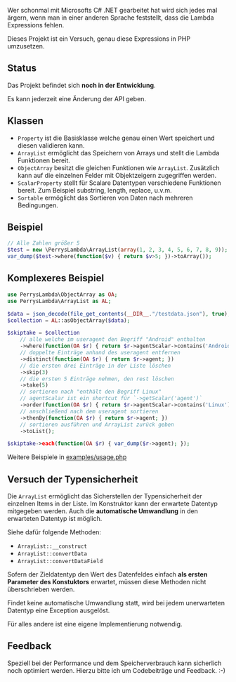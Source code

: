 Wer schonmal mit Microsofts C# .NET gearbeitet hat wird sich jedes mal ärgern,
wenn man in einer anderen Sprache feststellt, dass die Lambda Expressions fehlen.

Dieses Projekt ist ein Versuch, genau diese Expressions in PHP umzusetzen.

## Status

Das Projekt befindet sich **noch in der Entwicklung**.

Es kann jederzeit eine Änderung der API geben.

## Klassen

- `Property` ist die Basisklasse welche genau einen Wert speichert und diesen
  validieren kann.
- `ArrayList` ermöglicht das Speichern von Arrays und stellt die
  Lambda Funktionen bereit.
- `ObjectArray` besitzt die gleichen Funktionen wie `ArrayList`. Zusätzlich kann
  auf die einzelnen Felder mit Objektzeigern zugegriffen werden.
- `ScalarProperty` stellt für Scalare Datentypen verschiedene Funktionen bereit.
  Zum Beispiel substring, length, replace, u.v.m.
- `Sortable` ermöglicht das Sortieren von Daten nach mehreren Bedingungen.

## Beispiel

```php
// Alle Zahlen größer 5
$test = new \PerrysLambda\ArrayList(array(1, 2, 3, 4, 5, 6, 7, 8, 9));
var_dump($test->where(function($v) { return $v>5; })->toArray());
```

## Komplexeres Beispiel

```php
use PerrysLambda\ObjectArray as OA;
use PerrysLambda\ArrayList as AL;

$data = json_decode(file_get_contents(__DIR__."/testdata.json"), true);
$collection = AL::asObjectArray($data);

$skiptake = $collection
    // alle welche im useragent den Begriff "Android" enthalten
    ->where(function(OA $r) { return $r->agentScalar->contains('Android'); })
    // doppelte Einträge anhand des useragent entfernen
    ->distinct(function(OA $r) { return $r->agent; })
    // die ersten drei Einträge in der Liste löschen
    ->skip(3)
    // die ersten 5 Einträge nehmen, den rest löschen
    ->take(5)
    // sortieren nach "enthält den Begriff Linux"
    // agentScalar ist ein shortcut für `->getScalar('agent')`
    ->order(function(OA $r) { return $r->agentScalar->contains('Linux') ? 1 : 0; })
    // anschließend nach dem useragent sortieren
    ->thenBy(function(OA $r) { return $r->agent; })
    // sortieren ausführen und ArrayList zurück geben
    ->toList();

$skiptake->each(function(OA $r) { var_dump($r->agent); });
```

Weitere Beispiele in [examples/usage.php](examples/usage.php)

## Versuch der Typensicherheit

Die `ArrayList` ermöglicht das Sicherstellen der Typensicherheit der einzelnen
Items in der Liste. Im Konstruktor kann der erwartete Datentyp mitgegeben werden.
Auch die **automatische Umwandlung** in den erwarteten Datentyp ist möglich.

Siehe dafür folgende Methoden:

- `ArrayList::__construct`
- `ArrayList::convertData`
- `ArrayList::convertDataField`

Sofern der Zieldatentyp den Wert des Datenfeldes einfach **als ersten Parameter
des Konstuktors** erwartet, müssen diese Methoden nicht überschrieben werden.

Findet keine automatische Umwandlung statt, wird bei jedem unerwarteten
Datentyp eine Exception ausgelöst.

Für alles andere ist eine eigene Implementierung notwendig.

## Feedback

Speziell bei der Performance und dem Speicherverbrauch kann sicherlich noch
optimiert werden. Hierzu bitte ich um Codebeiträge und Feedback. :-)

